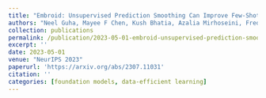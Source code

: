 ```yaml
---
title: "Embroid: Unsupervised Prediction Smoothing Can Improve Few-Shot Classification"
authors: "Neel Guha, Mayee F Chen, Kush Bhatia, Azalia Mirhoseini, Frederic Sala, Christopher Ré"
collection: publications
permalink: /publication/2023-05-01-embroid-unsupervised-prediction-smoothing-can-improve-few-shot-classification
excerpt: ''
date: 2023-05-01
venue: "NeurIPS 2023"
paperurl: 'https://arxiv.org/abs/2307.11031'
citation: ''
categories: [foundation models, data-efficient learning]
---
```

